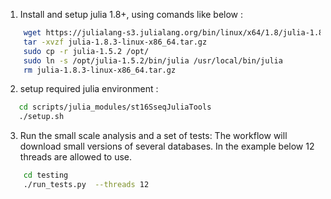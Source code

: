 1. Install and setup julia 1.8+, using comands like below :
```bash
    wget https://julialang-s3.julialang.org/bin/linux/x64/1.8/julia-1.8.3-linux-x86_64.tar.gz
    tar -xvzf julia-1.8.3-linux-x86_64.tar.gz
    sudo cp -r julia-1.5.2 /opt/
    sudo ln -s /opt/julia-1.5.2/bin/julia /usr/local/bin/julia
    rm julia-1.8.3-linux-x86_64.tar.gz
```
2. setup required julia environment :
```bash
   cd scripts/julia_modules/st16SseqJuliaTools
   ./setup.sh 
```

3. Run the small scale analysis and a set of tests:
The workflow will download small versions of several databases. In the example below 12 threads are allowed to use.
```bash
    cd testing
    ./run_tests.py  --threads 12
```
